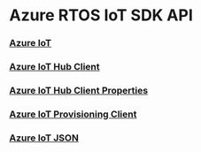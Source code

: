# Azure RTOS IoT SDK API

###  [Azure IoT](./azure_rtos_iot.md)    
###  [Azure IoT Hub Client](./azure_rtos_iot_hub_client.md)
###  [Azure IoT Hub Client Properties](./azure_rtos_iot_hub_client_properties.md)
###  [Azure IoT Provisioning Client](./azure_rtos_iot_provisioning_client.md)
###  [Azure IoT JSON](./azure_rtos_iot_json.md)